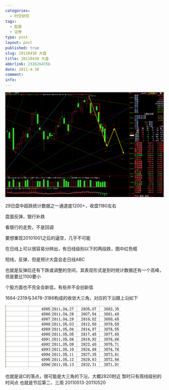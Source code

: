 ```yaml
---
categories:
  - 时空研究
tags:
  - 股票
  - 证券
type: post
layout: post
published: true
slug: 20110430 大盘
title: 20110430 大盘
abbrlink: 2326264356
date: 2011-4-30
comment:
info:
---
```

![20110430-0](/images/20110430-0.gif)

29日盘中超跌统计数据之一通道底1200+，收盘1180左右

盘面反弹，银行补跌

看银行的走势，不是回调

要想重现20101001之后的逼空，几乎不可能

在日线上可以很容易分辨出，有日线级别以下的两段跌，图中红色框

短线，反弹，但是预计大盘会走日线ABC

也就是反弹后还有下跌或调整的空间，其表现形式是到时统计数据还有一个高峰，但是要比1100要小

个股方面也不完全会新低，有些并不会创新低

1664-2319与3478-3186构成的收敛大三角，对应的下沿跟上沿如下

![20110430-1](/images/20110430-1.gif)

也就是说C的落点，很可能是大三角的下沿，大概2820附近
暂时只有周线级别的时间点
也就是节后第二、三周
20110513-20110520